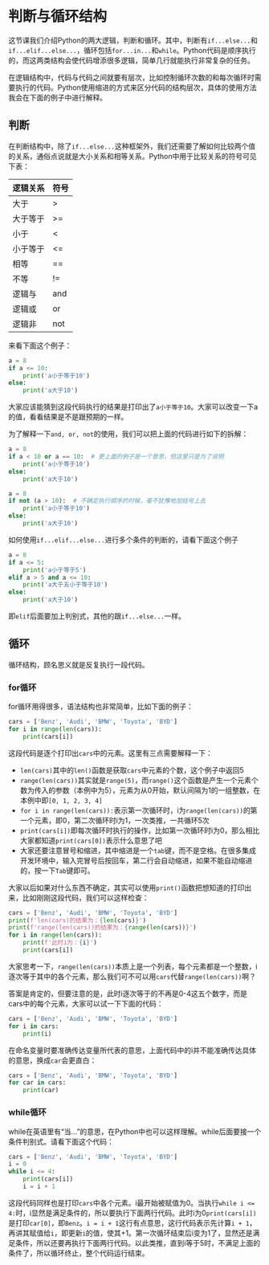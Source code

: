 # 判断与循环结构

这节课我们介绍Python的两大逻辑，判断和循环。其中，判断有`if...else...`和`if...elif...else...`，循环包括`for...in...`和`while`。Python代码是顺序执行的，而这两类结构会使代码增添很多逻辑，简单几行就能执行非常复杂的任务。

在逻辑结构中，代码与代码之间就要有层次，比如控制循环次数的和每次循环时需要执行的代码。Python使用缩进的方式来区分代码的结构层次，具体的使用方法我会在下面的例子中进行解释。

## 判断

在判断结构中，除了`if...else...`这种框架外，我们还需要了解如何比较两个值的关系，通俗点说就是大小关系和相等关系。Python中用于比较关系的符号可见下表：

逻辑关系|符号
---|---
大于|>
大于等于|>=
小于|<
小于等于|<=
相等|==
不等|!=
逻辑与|and
逻辑或|or
逻辑非|not

来看下面这个例子：
```python
a = 8
if a <= 10:
    print('a小于等于10')
else:
    print('a大于10')
```
大家应该能猜到这段代码执行的结果是打印出了`a小于等于10`。大家可以改变一下a的值，看看结果是不是跟预期的一样。

为了解释一下`and, or, not`的使用，我们可以把上面的代码进行如下的拆解：
```python
a = 8
if a < 10 or a == 10:  # 更上面的例子是一个意思，但这里只是为了说明
    print('a小于等于10')
else:
    print('a大于10')
```

```python
a = 8
if not (a > 10):  # 不确定执行顺序的时候，毫不犹豫地加括号上去
    print('a小于等于10')
else:
    print('a大于10')
```

如何使用`if...elif...else...`进行多个条件的判断的，请看下面这个例子
```python
a = 8
if a <= 5:
    print('a小于等于5')
elif a > 5 and a <= 10:
    print('a大于五小于等于10')
else:
    print('a大于10')
```
即`elif`后面要加上判别式，其他的跟`if...else...`一样。



## 循环

循环结构，顾名思义就是反复执行一段代码。

### for循环

for循环用得很多，语法结构也非常简单，比如下面的例子：

```python
cars = ['Benz', 'Audi', 'BMW', 'Toyota', 'BYD']
for i in range(len(cars)):
    print(cars[i])
```

这段代码是逐个打印出`cars`中的元素。这里有三点需要解释一下：
- `len(cars)`其中的`len()`函数是获取`cars`中元素的个数，这个例子中返回5
- `range(len(cars))`其实就是`range(5)`，而`range()`这个函数是产生一个元素个数为传入的参数（本例中为5），元素为从0开始，默认间隔为1的一组整数，在本例中即`[0, 1, 2, 3, 4]`
- `for i in range(len(cars)):`表示第一次循环时，i为`range(len(cars))`的第一个元素，即0，第二次循环时i为1，一次类推，一共循环5次
- `print(cars[i])`即每次循环时执行的操作，比如第一次循环时i为0，那么相比大家都知道`print(cars[0])`表示什么意思了吧
- 大家还要注意冒号和缩进，其中缩进是一个`tab`键，而不是空格。在很多集成开发环境中，输入完冒号后按回车，第二行会自动缩进，如果不能自动缩进的，按一下`Tab`键即可。

大家以后如果对什么东西不确定，其实可以使用`print()`函数把想知道的打印出来，比如刚刚这段代码，我们可以这样检查：
```python
cars = ['Benz', 'Audi', 'BMW', 'Toyota', 'BYD']
print(f'len(cars)的结果为：{len(cars)}')
print(f'range(len(cars))的结果为：{range(len(cars))}')
for i in range(len(cars)):
    print(f'此时i为：{i}')
    print(cars[i])
```

大家思考一下，`range(len(cars))`本质上是一个列表，每个元素都是一个整数，i逐次等于其中的各个元素，那么我们可不可以用`cars`代替`range(len(cars))`啊？

答案是肯定的，但要注意的是，此时i逐次等于的不再是0-4这五个数字，而是cars中的每个元素，大家可以试一下下面的代码：

```python
cars = ['Benz', 'Audi', 'BMW', 'Toyota', 'BYD']
for i in cars:
    print(i)
```

在命名变量时要准确传达变量所代表的意思，上面代码中的i并不能准确传达具体的意思，换成`car`会更直白：

```python
cars = ['Benz', 'Audi', 'BMW', 'Toyota', 'BYD']
for car in cars:
    print(car)
```

### while循环

while在英语里有“当...”的意思，在Python中也可以这样理解。while后面要接一个条件判别式。请看下面这个代码：
```python
cars = ['Benz', 'Audi', 'BMW', 'Toyota', 'BYD']
i = 0
while i <= 4:
    print(cars[i])
    i = i + 1
```
这段代码同样也是打印`cars`中各个元素。i最开始被赋值为0。当执行`while i <= 4:`时，i显然是满足条件的，所以要执行下面两行代码。此时i为0`print(cars[i])`是打印`car[0]`，即`Benz`。`i = i + 1`这行有点意思，这行代码表示先计算`i + 1`，再讲其赋值给`i`，即更新`i`的值，使其+1。第一次循环结束后i变为1了，显然还是满足条件，所以还要再执行下面两行代码。以此类推，直到i等于5时，不满足上面的条件了，所以循环终止，整个代码运行结束。